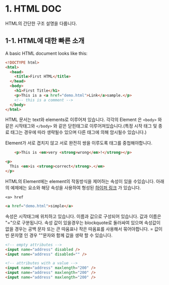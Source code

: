 # 1. HTML DOC

HTML의 간단한 구조 설명을 다룹니다.

## 1-1. HTML에 대한 빠른 소개

A basic HTML document looks like this:

```html
<!DOCTYPE html>
<html>
  <head>
    <title>First HTML</title>
  </head>
  <body>
    <h1>First Title</h1>
    <p>This is a <a href="demo.html">Link</a>sample.</p>
    <!-- this is a comment -->
  </body>
</html>
```

<p>

HTML 문서는 text와 elements로 이루어져 있습니다. 각각의 Element 은 `<body>` 와 같은 시작태그와 `</body>` 와 같은 닫힌태그로 이루어져있습니다.(특정 시작 태그 및 종료 태그는 경우에 따라 생략될수 있으며 다른 태그에 의해 암시될수 있습니다.)

</p>

<p>Element가 서로 겹치지 않고 서로 완전히 쌍을 이루도록 태그를 중첩해야합니다.</p>

```html
    <p>This is <em>very <strong>wrong</em>!</strong></p>
```

```html
<p>
  This <em>is <strong>correct</strong>.</em>
</p>
```

<p> 
HTML의 Element에는 element의 작동방식을 제어하는 속성이 있을 수있습니다. 아래의 예제에는 요소와 해당 속성을 사용하여 형성된 <a href="https://developer.mozilla.org/en-US/docs/Web/HTML/Element/a">하이퍼 링크</a> 가 있습니다.

`<a> href`

</p>

```html
<a href="demo.html">simple</a>
```

<p>
    속성은 시작태그에 위치하고 있습니다. 이름과 값으로 구성되어 있습니다. 값과 이름은 "="으로 구분됩니다. 속성 값이 있을경우는 blockquote로 둘러싸여 있으며 속성값이 없을 경우는 공백 문자 또는 큰 따움표나 작은 따옴표를 사용해서 묶어야합니다. = 값이 빈 문자열 인 경우 ""문자와 함께 값을 생략 할 수 있습니다.
</p>

```html
<!-- empty attributes -->
<input name="address" disabled />
<input name="address" disabled="" />

<!-- attributes with a value -->
<input name="address" maxlength="200" />
<input name="address" maxlength="200" />
<input name="address" maxlength="200" />
```
